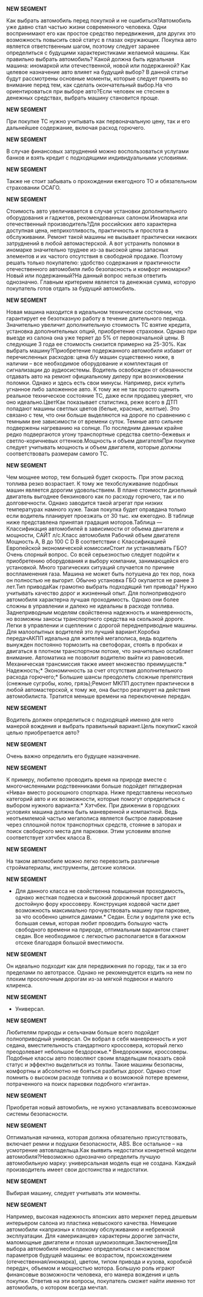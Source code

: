 **NEW SEGMENT**

﻿Как выбрать автомобиль перед покупкой и не ошибиться?Автомобиль уже давно стал частью жизни современного человека. Одни воспринимают его как простое средство передвижения, для других это возможность повысить свой статус в глазах окружающих. Покупка авто является ответственным шагом, поэтому следует заранее определиться с будущими характеристиками желаемой машины. Как правильно выбрать автомобиль? Какой должна быть идеальная машина: иномаркой или отечественной, новой или подержанной? Как целевое назначение авто влияет на будущий выбор? В данной статье будут рассмотрены основные моменты, которые следует принять во внимание перед тем, как сделать окончательный выбор.На что ориентироваться при выборе авто?Если человек не стеснен в денежных средствах, выбрать машину становится проще. 

**NEW SEGMENT**

 При покупке ТС нужно учитывать как первоначальную цену, так и его дальнейшее содержание, включая расход горючего. 

**NEW SEGMENT**

 В случае финансовых затруднений можно воспользоваться услугами банков и взять кредит с подходящими индивидуальными условиями. 

**NEW SEGMENT**

 Также не стоит забывать о прохождении ежегодного ТО и обязательном страховании ОСАГО. 

**NEW SEGMENT**

 Стоимость авто увеличивается в случае установки дополнительного оборудования и гаджетов, рекомендованных салоном.Иномарка или отечественный производитель?Для российских авто характерна доступная цена, неприхотливость, практичность и простота в обслуживании. Ремонт такой машины не вызывает практически никаких затруднений в любой автомастерской. А вот устранить поломки в иномарке значительно труднее из-за высокой цены запасных элементов и их частого отсутствия в свободной продаже. Поэтому решать только покупателю: удобство содержания и практичности отечественного автомобиля либо безопасность и комфорт иномарки?Новый или подержанный?На данный вопрос нельзя ответить однозначно. Главным критерием является та денежная сумма, которую покупатель готов отдать за будущий автомобиль. 

**NEW SEGMENT**

 Новая машина находится в идеальном техническом состоянии, что гарантирует ее безотказную работу в течение длительного периода. Значительно увеличит дополнительную стоимость ТС взятие кредита, установка дополнительных опций, приобретение страховки. Однако при выезде из салона она уже теряет до 5% от первоначальной цены. В следующие 3 года ее стоимость снизится примерно на 25-30%. Как выбрать машину?Приобретение подержанного автомобиля избавит от перечисленных расходов: цена б/у машин существенно ниже, в наличии – все необходимое оборудование и комплектация от сигнализации до аудиосистемы. Водитель освобожден от обязанности отдавать авто на ремонт официальному дилеру при возникновении поломки. Однако и здесь есть свои минусы. Например, риск купить угнанное либо заложенное авто. К тому же не так просто оценить реальное техническое состояние ТС, даже если продавец уверяет, что оно идеально.ЦветКак показывает статистика, реже всего в ДТП попадают машины светлых цветов (белые, красные, желтые). Это связано с тем, что они больше выделяются на дороге по сравнению с темными вне зависимости от времени суток. Темные авто сильнее подвержены нагреванию на солнце. По последним данным крайне редко подвергаются угону транспортные средства светло-бежевых и светло-коричневых оттенков.Мощность и объем двигателяПри покупке следует учитывать мощность и объем двигателя, которые должны соответствовать размерам самого ТС. 

**NEW SEGMENT**

 Чем мощнее мотор, тем большей будет скорость. При этом расход топлива резко возрастает. К тому же техобслуживание подобных машин является дорогим удовольствием. В плане стоимости дизельный двигатель выгоднее бензинового как по расходу горючего, так и по долговечности. Однако заводится такой агрегат при низких температурах намного хуже. Такая покупка будет оправдана только если водитель планирует проезжать от 30 тыс. км ежегодно. В таблице ниже представлена принятая градация моторов.Таблица — Классификация автомобилей в зависимости от объема двигателя и мощности, САЙТ л/с.Класс автомобиля 	Рабочий объем двигателя 	Мощность 	А, В 	до 100 	С 	D 	В соответствии с Классификацией Европейской экономической комиссииСтоит ли устанавливать ГБО? Очень спорный вопрос. Со всей серьезностью следует подойти к приобретению оборудования и выбору компании, занимающейся его установкой. Много трагических ситуаций случается по причине воспламенения газа. Машина не может быть потушена до тех пор, пока он полностью не выгорит. Обычно установка ГБО окупается не ранее 3 лет.Тип приводаКак грамотно выбрать подходящий тип привода? Нужно учитывать качество дорог и жизненный опыт. Для полноприводного автомобиля характерна лучшая проходимость. Однако они более сложны в управлении и далеко не идеальны в расходе топлива. Заднеприводным моделям свойственна надежность и маневренность, но возможны заносы транспортного средства на скользкой дороге. Легки в управлении и сцеплении с дорогой переднеприводные машины. Для малоопытных водителей это лучший вариант.Коробка передачАКПП идеальна для жителей мегаполиса, ведь водитель вынужден постоянно тормозить на светофорах, стоять в пробках и двигаться в плотном транспортном потоке, что значительно ослабляет внимание. Автоматика не позволит водителю выйти из равновесия. Механическая трансмиссия также имеет множество преимуществ:* Надежность;* Экономичность за счет отсутствия дополнительного расхода горючего;* Большие шансы преодолеть сложные препятствия (снежные сугробы, колю, грязь);Ремонт МКПП доступен практически в любой автомастерской, к тому же, она быстро реагирует на действия автомобилиста. Тратится меньше времени на переключение передач. 

**NEW SEGMENT**

 Водитель должен определиться с подходящей именно для него манерой вождения и выбрать правильный вариант.Цель покупкиС какой целью приобретается авто? 

**NEW SEGMENT**

 Очень важно определить его будущее назначение. 

**NEW SEGMENT**

 К примеру, любителю проводить время на природе вместе с многочисленными родственниками больше подойдет пятидверная «Нива» вместо роскошного спорткара. Ниже представлены несколько категорий авто и их возможности, которые помогут определиться с выбором нужного варианта:* Хэтчбек. При движении в городских условиях машина должна быть маневренной и компактной. Ведь неотъемлемой частью мегаполиса является быстрое лавирование через сплошной поток транспортных средств, стояние в заторах и поиск свободного места для парковки. Этим условиям вполне соответствует хэтчбек класса В. 

**NEW SEGMENT**

 На таком автомобиле можно легко перевозить различные стройматериалы, инструменты, детские коляски. 

**NEW SEGMENT**

* Для данного класса не свойственна повышенная проходимость, однако жесткая подвеска и высокий дорожный просвет даст достойную фору кроссоверу. Конструкция ходовой части дает возможность максимально прочувствовать машину при парковке, за что особенно ценится дамами.* Седан. Если у водителя уже есть большая семья, которая любит проводить большую часть свободного времени на природе, оптимальным вариантом станет седан. Все необходимое с легкостью располагается в багажном отсеке благодаря большой вместимости. 

**NEW SEGMENT**

 Он идеально подходит как для передвижения по городу, так и за его пределами по автотрассе. Однако не рекомендуется ездить на нем по плохим проселочным дорогам из-за мягкой подвески и малого клиренса. 

**NEW SEGMENT**

* Универсал. 

**NEW SEGMENT**

 Любителям природы и сельчанам больше всего подойдет полноприводный универсал. Он вобрал в себя маневренность и уют седана, вместительность стандартного кроссовера, который легко преодолевает небольшое бездорожье.* Внедорожники, кроссоверы. Подобные классы авто позволяют своим владельцам показать свой статус и эффектно выделиться из толпы. Такие машины безопасны, комфортны и абсолютно не бояться разбитых дорог. Однако стоит помнить о высоком расходе топлива и о возможной потере времени, потраченного на поиск парковки подобного «гиганта». 

**NEW SEGMENT**

Приобретая новый автомобиль, не нужно устанавливать всевозможные системы безопасности. 

**NEW SEGMENT**

 Оптимальная начинка, которая должна обязательно присутствовать, включает ремни и подушки безопасности, ABS. Все остальное – на усмотрение автовладельца.Как выявить недостатки конкретной модели автомобиля?Невозможно однозначно определить лучшую автомобильную марку: универсальная модель еще не создана. Каждый производитель имеет свои достоинства и недостатки. 

**NEW SEGMENT**

 Выбирая машину, следует учитывать эти моменты. 

**NEW SEGMENT**

 Например, высокая надежность японских авто меркнет перед дешевым интерьером салона из пластика невысокого качества. Немецкие автомобили «капризны» к плохому обслуживанию и небрежной эксплуатации. Для «американцев» характерны дорогие запчасти, маломощные двигатели и плохая шумоизоляция.ЗаключениеДля выбора автомобиля необходимо определиться с множеством параметров будущей машины: ее возрастом, происхождением (отечественная/иномарка), цветом, типом привода и кузова, коробкой передач, объемом и мощностью мотора. Большую роль играют финансовые возможности человека, его манера вождения и цель покупки. Ответив на эти вопросы, покупатель сможет найти именно тот автомобиль, о котором всегда мечтал. 

